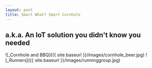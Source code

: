 ```yaml
---
layout: post
title: Smart What? Smart Cornhole
---
```

## a.k.a. An IoT solution you didn't know you needed
![_Cornhole and BBQ]({{ site.baseurl }}/images/cornhole_beer.jpg)
![_Runners]({{ site.baseurl }}/images/runninggroup.jpg)
